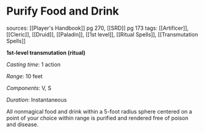 # Purify Food and Drink
sources: [[Player's Handbook]] pg 270, [[SRD]] pg 173
tags: [[Artificer]], [[Cleric]], [[Druid]], [[Paladin]], [[1st level]], [[Ritual Spells]], [[Transmutation Spells]]

**1st-level transmutation (ritual)**

*Casting time*: 1 action

*Range*: 10 feet

*Components*: V, S

*Duration*: Instantaneous

All nonmagical food and drink within a 5-foot radius sphere centered on a point of your choice within range is purified and rendered free of poison and disease.
